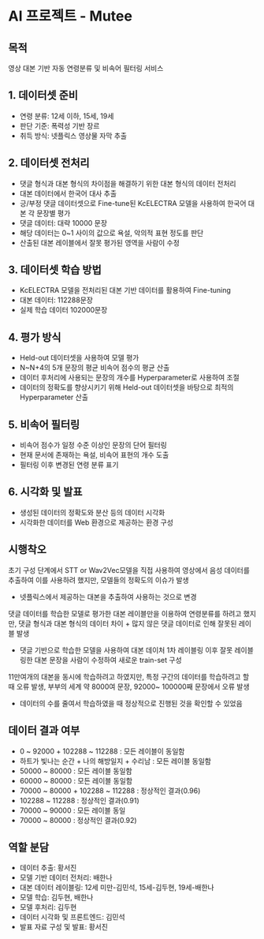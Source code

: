 # AI 프로젝트 - Mutee

## 목적
영상 대본 기반 자동 연령분류 및 비속어 필터링 서비스

## 1. 데이터셋 준비
- 연령 분류: 12세 이하, 15세, 19세
- 판단 기준: 폭력성 기반 장르
- 취득 방식: 넷플릭스 영상물 자막 추출

## 2. 데이터셋 전처리
- 댓글 형식과 대본 형식의 차이점을 해결하기 위한 대본 형식의 데이터 전처리
- 대본 데이터에서 한국어 대사 추출
- 긍/부정 댓글 데이터셋으로 Fine-tune된 KcELECTRA 모델을 사용하여 한국어 대본 각 문장별 평가
- 댓글 데이터: 대략 10000 문장
- 해당 데이터는 0~1 사이의 값으로 욕설, 악의적 표현 정도를 판단
- 산출된 대본 레이블에서 잘못 평가된 영역을 사람이 수정 

## 3. 데이터셋 학습 방법
- KcELECTRA 모델을 전처리된 대본 기반 데이터를 활용하여 Fine-tuning 
- 대본 데이터: 112288문장
- 실제 학습 데이터 102000문장 

## 4. 평가 방식
- Held-out 데이터셋을 사용하여 모델 평가
- N~N+4의 5개 문장의 평균 비속어 점수의 평균 산출
- 데이터 후처리에 사용되는 문장의 개수를 Hyperparameter로 사용하여 조절
- 데이터의 정확도를 향상시키기 위해 Held-out 데이터셋을 바탕으로 최적의 Hyperparameter 산출 

## 5. 비속어 필터링
- 비속어 점수가 일정 수준 이상인 문장의 단어 필터링
- 현재 문서에 존재하는 욕설, 비속어 표현의 개수 도출
- 필터링 이후 변경된 연령 분류 표기

## 6. 시각화 및 발표
- 생성된 데이터의 정확도와 분산 등의 데이터 시각화
- 시각화한 데이터를 Web 환경으로 제공하는 환경 구성

## 시행착오
초기 구성 단계에서 STT or Wav2Vec모델을 직접 사용하여 영상에서 음성 데이터를 추출하여 이를 사용하려 했지만, 모델들의 정확도의 이슈가 발생
- 넷플릭스에서 제공하는 대본을 추출하여 사용하는 것으로 변경

댓글 데이터를 학습한 모델로 평가한 대본 레이블만을 이용하여 연령분류를 하려고 했지만, 댓글 형식과 대본 형식의 데이터 차이 + 많지 않은 댓글 데이터로 인해 잘못된 레이블 발생
- 댓글 기반으로 학습한 모델을 사용하여 대본 데이처 1차 레이블링 이후 잘못 레이블링한 대본 문장을 사람이 수정하여 새로운 train-set 구성 

11만여개의 대본을 동시에 학습하려고 하였지만, 특정 구간의 데이터를 학습하려고 할 때 오류 발생, 부부의 세계 약 8000여 문장,
92000~ 100000째 문장에서 오류 발생 
- 데이터의 수를 줄여서 학습하였을 때 정상적으로 진행된 것을 확인할 수 있었음

## 데이터 결과 여부
- 0 ~ 92000 + 102288 ~ 112288 : 모든 레이블이 동일함
- 하트가 빛나는 순간 + 나의 해방일지 + 수리남 : 모든 레이블 동일함
- 50000 ~ 80000 : 모든 레이블 동일함
- 60000 ~ 80000 : 모든 레이블 동일함
- 70000 ~ 80000 + 102288 ~ 112288 : 정상적인 결과(0.96)
- 102288 ~ 112288 : 정상적인 결과(0.91)
- 70000 ~ 90000 : 모든 레이블 동일
- 70000 ~ 80000 : 정상적인 결과(0.92)


## 역할 분담
- 데이터 추출: 황서진
- 모델 기반 데이터 전처리: 배한나
- 대본 데이터 레이블링: 12세 미만-김민석, 15세-김두현, 19세-배한나
- 모델 학습: 김두현, 배한나
- 모델 후처리: 김두현
- 데이터 시각화 및 프론트엔드: 김민석
- 발표 자료 구성 및 발표: 황서진
